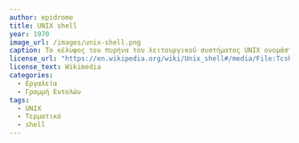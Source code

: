 ```yaml
---
author: epidrome
title: UNIX shell 
year: 1970
image_url: /images/unix-shell.png
caption: Το κέλυφος του πυρήνα του λειτουργικού συστήματος UNIX ονομάστηκε shell καθώς κρύβει τις λεπτομέρειες της υλοποίησης και παρέχει μια προσβάσιμη διεπαφή για τον χρήστη. Εκτός από τις βασικές λειτουργίες του συστήματος παρέχει και μια απλή γλώσσα προγραμματισμού μεταγλώτισης η οποία επιτρέπει την φορητότα των προγραμμάτων του χρήστη σε παρόμοια συστήματα. 
license_url: "https://en.wikipedia.org/wiki/Unix_shell#/media/File:Tcsh_ejecutándose_en_escritorio_Mac_OSX.png" 
license_text: Wikimedia 
categories:
  - Εργαλεία
  - Γραμμή Εντολών
tags:
  - UNIX
  - Τερματικό
  - shell
---
```


